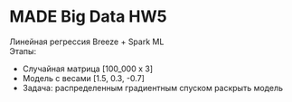 # MADE Big Data HW5
Линейная регрессия Breeze + Spark ML  
Этапы:
- Случайная матрица [100_000 x 3]
- Модель с весами [1.5, 0.3, -0.7]
- Задача: распределенным градиентным спуском раскрыть модель